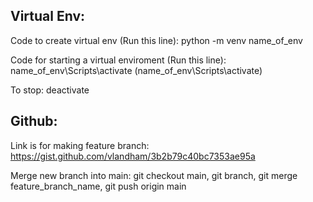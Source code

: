 ## Virtual Env:

Code to create virtual env (Run this line): python -m venv name_of_env

Code for starting a virtual enviroment (Run this line): name_of_env\Scripts\activate (name_of_env\Scripts\activate)

To stop: deactivate

## Github: 

Link is for making feature branch: https://gist.github.com/vlandham/3b2b79c40bc7353ae95a

Merge new branch into main: git checkout main, git branch, git merge feature_branch_name, git push origin main

